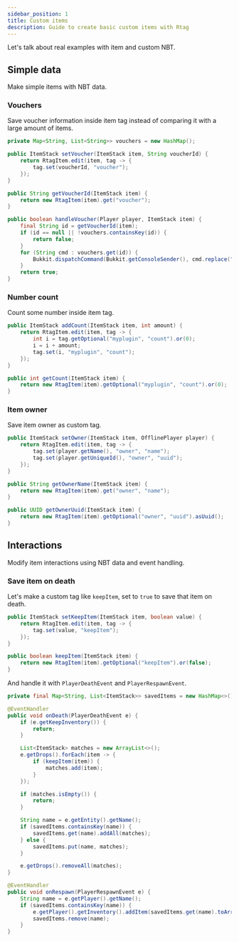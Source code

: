 ```yaml
---
sidebar_position: 1
title: Custom items
description: Guide to create basic custom items with Rtag
---
```


Let's talk about real examples with item and custom NBT.

## Simple data

Make simple items with NBT data.

### Vouchers

Save voucher information inside item tag instead of comparing it with a large amount of items.

```java
private Map<String, List<String>> vouchers = new HashMap();

public ItemStack setVoucher(ItemStack item, String voucherId) {
	return RtagItem.edit(item, tag -> {
		tag.set(voucherId, "voucher");
	});
}

public String getVoucherId(ItemStack item) {
	return new RtagItem(item).get("voucher");
}

public boolean handleVoucher(Player player, ItemStack item) {
	final String id = getVoucherId(item);
	if (id == null || !vouchers.containsKey(id)) {
		return false;
	}
	for (String cmd : vouchers.get(id)) {
		Bukkit.dispatchCommand(Bukkit.getConsoleSender(), cmd.replace("%player%", player.getName));
	}
	return true;
}
```

### Number count

Count some number inside item tag.

```java
public ItemStack addCount(ItemStack item, int amount) {
	return RtagItem.edit(item, tag -> {
		int i = tag.getOptional("myplugin", "count").or(0);
		i = i + amount;
		tag.set(i, "myplugin", "count");
	});
}

public int getCount(ItemStack item) {
	return new RtagItem(item).getOptional("myplugin", "count").or(0);
}
```

### Item owner

Save item owner as custom tag.

```java
public ItemStack setOwner(ItemStack item, OfflinePlayer player) {
	return RtagItem.edit(item, tag -> {
		tag.set(player.getName(), "owner", "name");
		tag.set(player.getUniqueId(), "owner", "uuid");
	});
}

public String getOwnerName(ItemStack item) {
	return new RtagItem(item).get("owner", "name");
}

public UUID getOwnerUuid(ItemStack item) {
	return new RtagItem(item).getOptional("owner", "uuid").asUuid();
}
```

## Interactions

Modify item interactions using NBT data and event handling.

### Save item on death

Let's make a custom tag like `keepItem`, set to `true` to save that item on death.

```java
public ItemStack setKeepItem(ItemStack item, boolean value) {
	return RtagItem.edit(item, tag -> {
		tag.set(value, "keepItem");
	});
}

public boolean keepItem(ItemStack item) {
	return new RtagItem(item).getOptional("keepItem").or(false);
}
```

And handle it with `PlayerDeathEvent` and `PlayerRespawnEvent`.

```java
private final Map<String, List<ItemStack>> savedItems = new HashMap<>();

@EventHandler
public void onDeath(PlayerDeathEvent e) {
	if (e.getKeepInventory()) {
		return;
	}

	List<ItemStack> matches = new ArrayList<>();
	e.getDrops().forEach(item -> {
	    if (keepItem(item)) {
	        matches.add(item);
	    }
	});

	if (matches.isEmpty()) {
		return;
	}

	String name = e.getEntity().getName();
	if (savedItems.containsKey(name)) {
	    savedItems.get(name).addAll(matches);
	} else {
	    savedItems.put(name, matches);
	}

	e.getDrops().removeAll(matches);
}

@EventHandler
public void onRespawn(PlayerRespawnEvent e) {
	String name = e.getPlayer().getName();
	if (savedItems.containsKey(name)) {
		e.getPlayer().getInventory().addItem(savedItems.get(name).toArray(new ItemStack[0]));
		savedItems.remove(name);
	}
}
```